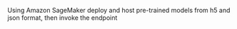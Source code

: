 Using Amazon SageMaker deploy and host pre-trained models from h5 and json format, then invoke the endpoint
